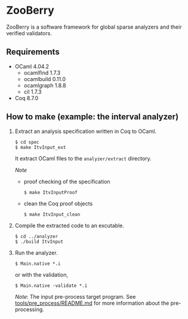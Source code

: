 ZooBerry
========

ZooBerry is a software framework for global sparse analyzers and their
verified validators.

Requirements
------------

*   OCaml 4.04.2
    *   ocamlfind 1.7.3
    *   ocamlbuild 0.11.0
    *   ocamlgraph 1.8.8
    *   cil 1.7.3
*   Coq 8.7.0

How to make (example: the interval analyzer)
--------------------------------------------

1.  Extract an analysis specification written in Coq to OCaml.

        $ cd spec
        $ make ItvInput_ext

    It extract OCaml files to the `analyzer/extract` directory.

    *Note*

    *   proof checking of the specification

            $ make ItvInputProof

    *   clean the Coq proof objects

            $ make ItvInput_clean

2.  Compile the extracted code to an excutable.

        $ cd ../analyzer
        $ ./build ItvInput

3.  Run the analyzer.

        $ Main.native *.i

    or with the validation,

        $ Main.native -validate *.i

    *Note*: The input pre-process target program.  See
    [tools/pre_process/README.md](tools/pre_process/README.md) for
    more information about the pre-processing.
